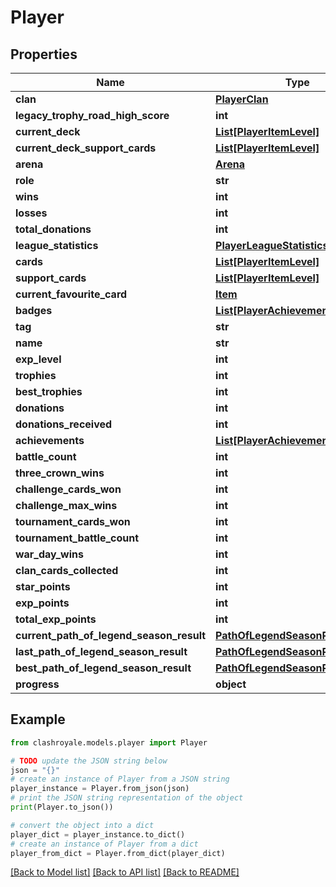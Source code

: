 # Player


## Properties

Name | Type | Description | Notes
------------ | ------------- | ------------- | -------------
**clan** | [**PlayerClan**](PlayerClan.md) |  | [optional] 
**legacy_trophy_road_high_score** | **int** |  | [optional] 
**current_deck** | [**List[PlayerItemLevel]**](PlayerItemLevel.md) |  | [optional] 
**current_deck_support_cards** | [**List[PlayerItemLevel]**](PlayerItemLevel.md) |  | [optional] 
**arena** | [**Arena**](Arena.md) |  | [optional] 
**role** | **str** |  | [optional] 
**wins** | **int** |  | [optional] 
**losses** | **int** |  | [optional] 
**total_donations** | **int** |  | [optional] 
**league_statistics** | [**PlayerLeagueStatistics**](PlayerLeagueStatistics.md) |  | [optional] 
**cards** | [**List[PlayerItemLevel]**](PlayerItemLevel.md) |  | [optional] 
**support_cards** | [**List[PlayerItemLevel]**](PlayerItemLevel.md) |  | [optional] 
**current_favourite_card** | [**Item**](Item.md) |  | [optional] 
**badges** | [**List[PlayerAchievementBadge]**](PlayerAchievementBadge.md) |  | [optional] 
**tag** | **str** |  | [optional] 
**name** | **str** |  | [optional] 
**exp_level** | **int** |  | [optional] 
**trophies** | **int** |  | [optional] 
**best_trophies** | **int** |  | [optional] 
**donations** | **int** |  | [optional] 
**donations_received** | **int** |  | [optional] 
**achievements** | [**List[PlayerAchievementProgress]**](PlayerAchievementProgress.md) |  | [optional] 
**battle_count** | **int** |  | [optional] 
**three_crown_wins** | **int** |  | [optional] 
**challenge_cards_won** | **int** |  | [optional] 
**challenge_max_wins** | **int** |  | [optional] 
**tournament_cards_won** | **int** |  | [optional] 
**tournament_battle_count** | **int** |  | [optional] 
**war_day_wins** | **int** |  | [optional] 
**clan_cards_collected** | **int** |  | [optional] 
**star_points** | **int** |  | [optional] 
**exp_points** | **int** |  | [optional] 
**total_exp_points** | **int** |  | [optional] 
**current_path_of_legend_season_result** | [**PathOfLegendSeasonResult**](PathOfLegendSeasonResult.md) |  | [optional] 
**last_path_of_legend_season_result** | [**PathOfLegendSeasonResult**](PathOfLegendSeasonResult.md) |  | [optional] 
**best_path_of_legend_season_result** | [**PathOfLegendSeasonResult**](PathOfLegendSeasonResult.md) |  | [optional] 
**progress** | **object** |  | [optional] 

## Example

```python
from clashroyale.models.player import Player

# TODO update the JSON string below
json = "{}"
# create an instance of Player from a JSON string
player_instance = Player.from_json(json)
# print the JSON string representation of the object
print(Player.to_json())

# convert the object into a dict
player_dict = player_instance.to_dict()
# create an instance of Player from a dict
player_from_dict = Player.from_dict(player_dict)
```
[[Back to Model list]](../README.md#documentation-for-models) [[Back to API list]](../README.md#documentation-for-api-endpoints) [[Back to README]](../README.md)


